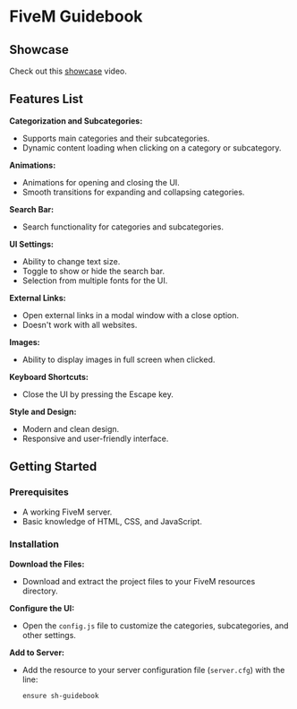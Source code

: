 # FiveM Guidebook

## Showcase

Check out this [showcase](https://www.youtube.com/watch?v=WWMoiCKcK4k) video.

## Features List

**Categorization and Subcategories:**
   - Supports main categories and their subcategories.
   - Dynamic content loading when clicking on a category or subcategory.

**Animations:**
   - Animations for opening and closing the UI.
   - Smooth transitions for expanding and collapsing categories.

**Search Bar:**
   - Search functionality for categories and subcategories.

**UI Settings:**
   - Ability to change text size.
   - Toggle to show or hide the search bar.
   - Selection from multiple fonts for the UI.

**External Links:**
   - Open external links in a modal window with a close option.
   - Doesn't work with all websites.

**Images:**
   - Ability to display images in full screen when clicked.

**Keyboard Shortcuts:**
   - Close the UI by pressing the Escape key.

**Style and Design:**
   - Modern and clean design.
   - Responsive and user-friendly interface.

## Getting Started

### Prerequisites

- A working FiveM server.
- Basic knowledge of HTML, CSS, and JavaScript.

### Installation

**Download the Files:**
   - Download and extract the project files to your FiveM resources directory.

**Configure the UI:**
   - Open the `config.js` file to customize the categories, subcategories, and other settings.

**Add to Server:**
   - Add the resource to your server configuration file (`server.cfg`) with the line:
     ```
     ensure sh-guidebook
     ```



